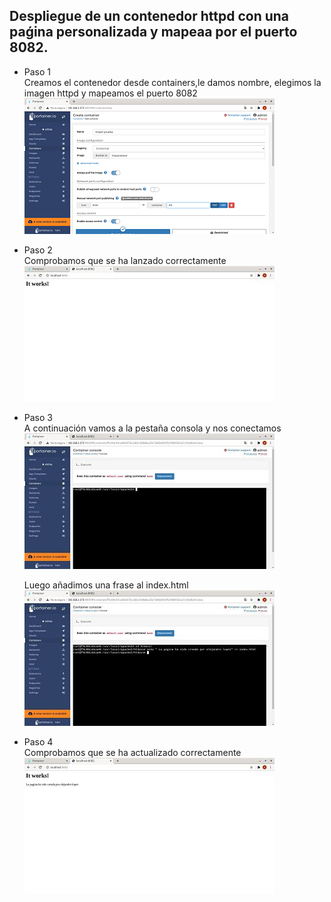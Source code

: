 ## Despliegue de un contenedor httpd con una paǵina personalizada y mapeaa por el puerto 8082.

- Paso 1  
Creamos el contenedor desde containers,le damos nombre, elegimos la imagen httpd y mapeamos el puerto 8082  
![Contenedor con la imagen Portainer](imagenes/8082.jpg)
  
- Paso 2  
Comprobamos que se ha lanzado correctamente  
![Contenedor con la imagen Portainer](imagenes/localhost.jpg)
  
- Paso 3   
A continuación vamos a la pestaña consola y nos conectamos  
![Contenedor con la imagen Portainer](imagenes/consola.jpg)  

  Luego añadimos una frase al index.html  
![Contenedor con la imagen Portainer](imagenes/consola2.jpg)

- Paso 4  
Comprobamos que se ha actualizado correctamente  
![Contenedor con la imagen Portainer](imagenes/localhost2.jpg)
